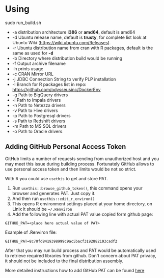 # Using

sudo run_build.sh 

- -a distribution architecture **i386** or **amd64**, default is amd64
- -d Ubuntu release name, default is **trusty**, for complete list look at Ubuntu Wiki (https://wiki.ubuntu.com/Releases).
- -r Ubuntu distribution name from cran with R packages, default is the same as used for **-d**
- -b Directory where distribution build would be running
- -f Output archive filename
- -h prints usage
- -c CRAN Mirror URL
- -j JDBC Connection String to verify PLP installation
- -l Branch for R packages list in repo: https://github.com/odysseusinc/DockerEnv
- -g Path to BigQuery drivers
- -i Path to Impala drivers
- -n Path to Netezza drivers
- -v Path to Hive drivers
- -p Path to Postgresql drivers
- -s Path to Redshift drivers
- -m Path to MS SQL drivers
- -o Path to Oracle drivers
  
## Adding GitHub Personal Access Token

GitHub limits a number of requests sending from unauthorized host and you may meet
this issue during building process.
Fortunately GitHub allows to use personal access token and then limits would be not so strict.

With R you could use `usethis` to get and store PAT.
1. Run `usethis::browse_github_token()`, this command opens your browser 
and generates PAT. Just copy it.
1. And then run `usethis::edit_r_environ()`
1. This opens R environment settings placed at your home directory, 
on Linix it should be `~/.Renviron`
1. Add the following line with actual PAT value copied form github page:
```
GITHUB_PAT=<place here actual value of PAT>
```

Example of .Renviron file:
```
GITHUB_PAT=8c70fd8419398999c9ac5bacf3192882193cadf2
```

After that you may run build process and PAT would be automatically used
to retrieve required libraries from github. 
Don't concern about PAT privacy, it should not be included to the final distribution assembly.


More detailed instructions how to add GitHub PAT
can be found [here](https://happygitwithr.com/github-pat.html#step-by-step)
